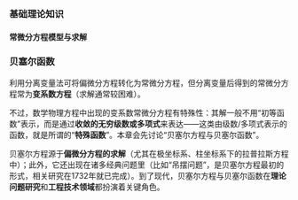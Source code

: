### 基础理论知识

#### 常微分方程模型与求解

### 贝塞尔函数

利用分离变量法可将偏微分方程转化为常微分方程，但分离变量后得到的常微分方程常为**变系数方程**（求解通常较困难）。

不过，数学物理方程中出现的变系数常微分方程有特殊性：其解一般不用“初等函数”表示，而是通过**收敛的无穷级数或多项式**来表达——这类由级数/多项式表示的函数，就是所谓的“**特殊函数**”。本章会先讨论“贝塞尔方程与贝塞尔函数”。

贝塞尔方程源于**偏微分方程的求解**（尤其在极坐标系、柱坐标系下的拉普拉斯方程中）；此外，它还出现在诸多经典问题里（比如“吊摆问题”，是贝塞尔方程最初的形式，相关研究在1732年就已完成）。到了现代，贝塞尔方程与贝塞尔函数在**理论问题研究**和**工程技术领域**都扮演着关键角色。

